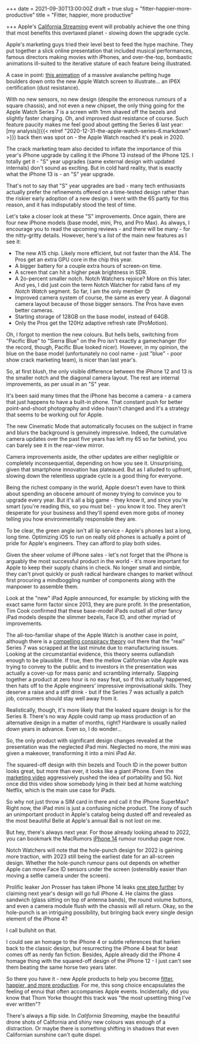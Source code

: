 +++
date = 2021-09-30T13:00:00Z
draft = true
slug = "fitter-happier-more-productive"
title = "Fitter, happier, more productive"

+++
Apple's [California Streaming](https://youtu.be/EvGOlAkLSLw "California Streaming") event will probably achieve the one thing that most benefits this overtaxed planet - slowing down the upgrade cycle.

Apple's marketing guys tried their level best to feed the hype machine. They put together a slick online presentation that included musical performances, famous directors making movies with iPhones, and over-the-top, bombastic animations ill-suited to the iterative stature of each feature being illustrated.

A case in point: [this animation](https://youtu.be/EvGOlAkLSLw?t=1392 "Apple Watch animation") of a massive avalanche pelting huge boulders down onto the new Apple Watch screen to illustrate... an IP6X certification (dust resistance).

With no new sensors, no new design (despite the erroneous rumours of a square chassis), and not even a new chipset, the only thing going for the Apple Watch Series 7 is a screen with 1mm shaved off the bezels and slightly faster charging. Oh, and improved dust resistance of course. Such feature paucity makes me feel good about getting the Series 6 last year: [my analysis]({{< relref "2020-12-31-the-apple-watch-series-6.markdown" >}}) back then was spot on - the Apple Watch reached it's peak in 2020.

The crack marketing team also decided to inflate the importance of this year's iPhone upgrade by calling it the iPhone 13 instead of the iPhone 12S. I totally get it - "S" year upgrades (same external design with updated internals) don't sound as exciting. But in cold hard reality, that is exactly what the iPhone 13 is - an "S" year upgrade.

That's not to say that "S" year upgrades are bad - many tech enthusiasts actually prefer the refinements offered on a time-tested design rather than the riskier early adoption of a new design. I went with the 6S partly for this reason, and it has indisputably stood the test of time.

<!--more-->

Let's take a closer look at these "S" improvements. Once again, there are four new iPhone models (base model, mini, Pro, and Pro Max). As always, I encourage you to read the upcoming reviews - and there will be many - for the nitty-gritty details. However, here's a list of the main new features as I see it:

* The new A15 chip. Likely more efficient, but not faster than the A14. The Pros get an extra GPU core in the chip this year.
* A bigger battery for a couple extra hours of screen-on time.
* A screen that can hit a higher peak brightness in SDR.
* A 2o-percent smaller notch. Notch Watchers rejoice? More on this later. And yes, I did just coin the term Notch Watcher for rabid fans of my _Notch Watch_ segment. So far, I am the only member 😊
* Improved camera system of course, the same as every year. A diagonal camera layout because of those bigger sensors. The Pros have even better cameras.
* Starting storage of 128GB on the base model, instead of 64GB.
* Only the Pros get the 120Hz adaptive refresh rate (ProMotion).

Oh, I forgot to mention the new colours. But hells bells, switching from "Pacific Blue" to "Sierra Blue" on the Pro isn't exactly a gamechanger (for the record, though, Pacific Blue looked nicer). However, in my opinion, the blue on the base model (unfortunately no cool name - just "blue" - poor show crack marketing team), is nicer than last year's.

So, at first blush, the only visible difference between the iPhone 12 and 13 is the smaller notch and the diagonal camera layout. The rest are internal improvements, as per usual in an "S" year.

It's been said many times that the iPhone has become a camera - a camera that just happens to have a built-in phone. That constant push for better point-and-shoot photography and video hasn't changed and it's a strategy that seems to be working out for Apple.

The new Cinematic Mode that automatically focuses on the subject in frame and blurs the background is genuinely impressive. Indeed, the cumulative camera updates over the past five years has left my 6S so far behind, you can barely see it in the rear-view mirror.

Camera improvements aside, the other updates are either negligible or completely inconsequential, depending on how you see it. Unsurprising, given that smartphone innovation has plateaued. But as I alluded to upfront, slowing down the relentless upgrade cycle is a good thing for everyone.

Being the richest company in the world, Apple doesn't even have to think about spending an obscene amount of money trying to convince you to upgrade every year. But it's all a big game - they know it, and since you're smart (you're reading this, so you must be) - you know it too. They aren't desperate for your business and they'll spend even more gobs of money telling you how environmentally responsible they are.

To be clear, the green angle isn't all lip service - Apple's phones last a long, long time. Optimizing iOS to run on really old phones is actually a point of pride for Apple's engineers. They can afford to play both sides.

Given the sheer volume of iPhone sales - let's not forget that the iPhone is arguably the most successful product in the world - it's more important for Apple to keep their supply chains in check. No longer small and nimble, they can't pivot quickly or push radical hardware changes to market without first procuring a mindboggling number of components along with the manpower to assemble them.

Look at the "new" iPad Apple announced, for example: by sticking with the exact same form factor since 2013, they are pure profit. In the presentation, Tim Cook confirmed that these base-model iPads outsell all other fancy iPad models despite the slimmer bezels, Face ID, and other myriad of improvements.

The all-too-familiar shape of the Apple Watch is another case in point, although there is a [compelling conspiracy theory]() out there that the "real" Series 7 was scrapped at the last minute due to manufacturing issues. Looking at the circumstantial evidence, this theory seems outlandish enough to be plausible. If true, then the mellow Californian vibe Apple was trying to convey to the public and to investors in the presentation was actually a cover-up for mass panic and scrambling internally. Slapping together a product at zero hour is no easy feat, so if this actually happened, then hats off to the Apple engineers' impressive improvisational skills. They deserve a raise and a stiff drink - but if the Series 7 was actually a patch job, consumers should stay well away from it.

Realistically, though, it's more likely that the leaked square design is for the Series 8. There's no way Apple could ramp up mass production of an alternative design in a matter of months, right? Hardware is usually nailed down years in advance. Even so, I do wonder...

So, the only product with significant design changes revealed at the presentation was the neglected iPad mini. Neglected no more, the mini was given a makeover, transforming it into a mini iPad Air.

The squared-off design with thin bezels and Touch ID in the power button looks great, but more than ever, it looks like a giant iPhone. Even the [marketing video](https://youtu.be/gdeqbg8QFJM "iPad mini marketing promo") aggressively pushed the idea of portability and 5G. Not once did this video show somebody lying in their bed at home watching Netflix, which is the main use case for iPads.

So why not just throw a SIM card in there and call it the iPhone SuperMax? Right now, the iPad mini is just a confusing niche product. The irony of such an unimportant product in Apple's catalog being dusted off and revealed as the most beautiful Belle at Apple's annual Ball is not lost on me.

But hey, there's always next year. For those already looking ahead to 2022, you can bookmark the MacRumors [iPhone 14](https://www.macrumors.com/roundup/iPhone-14/ "iPhone 14") rumour roundup page now.

Notch Watchers will note that the hole-punch design for 2022 is gaining more traction, with 2023 still being the earliest date for an all-screen design. Whether the hole-punch rumour pans out depends on whether Apple can move Face ID sensors under the screen (ostensibly easier than moving a selfie camera under the screen).

Prolific leaker Jon Prosser has taken iPhone 14 leaks [one step further](https://youtu.be/42Ot6Y0gBzs "Jon Prosser") by claiming next year's design will go full iPhone 4. He claims the glass sandwich (glass sitting on top of antenna bands), the round volume buttons, and even a camera module flush with the chassis will all return. Okay, so the hole-punch is an intriguing possibility, but bringing back every single design element of the iPhone 4?

I call bullshit on that.

I could see an homage to the iPhone 4 or subtle references that harken back to the classic design, but resurrecting the iPhone 4 beat for beat comes off as nerdy fan fiction. Besides, Apple already did the iPhone 4 homage thing with the squared-off design of the iPhone 12 - I just can't see them beating the same horse two years later.

So there you have it - new Apple products to help you become [fitter, happier, and more productive](https://www.youtube.com/watch?v=hOYzfLS0dg0 "Radiohead"). For me, this song choice encapsulates the feeling of ennui that often accompanies Apple events. Incidentally, did you know that Thom Yorke thought this track was "the most upsetting thing I've ever written"?

There's always a flip side. In _California Streaming_, maybe the beautiful drone shots of California and shiny new colours was enough of a distraction. Or maybe there is something shifting in shadows that even Californian sunshine can't quite dispel.